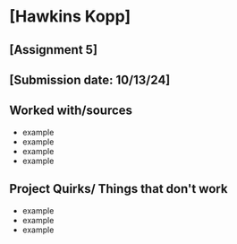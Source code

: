 # [Hawkins Kopp]
## [Assignment 5]
## [Submission date: 10/13/24]
## Worked with/sources 
* example
* example
* example
* example
## Project Quirks/ Things that don't work
* example
* example
* example
